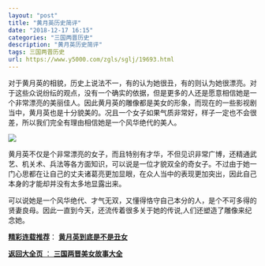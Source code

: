 ```yaml
---
layout: "post"
title: "黄月英历史简评"
date: "2018-12-17 16:15"
categories: "三国两晋历史"
description: "黄月英历史简评"
tags: 三国两晋历史
url: https://www.y5000.com/zgls/sglj/19693.html
---
```






对于黄月英的相貌，历史上说法不一，有的认为她很丑，有的则认为她很漂亮。对于这些众说纷纭的观点，没有一个确实的依据，但是更多的人还是愿意相信她是一个非常漂亮的美丽佳人。因此黄月英的雕像都是美女的形象，而现在的一些影视剧当中，黄月英也是十分貌美的。况且一个女子如果气质非常好，样子一定也不会很差，所以我们完全有理由相信她是一个风华绝代的美人。

![](https://img.y5000.com/uploads/allimg/170425/6-1F425111H0345.jpg)

黄月英不仅是个非常漂亮的女子，而且特别有才华，不但见识非常广博，还精通武艺、机关术、兵法等各方面知识，可以说是一位才貌双全的奇女子。不过由于她一门心思都在让自己的丈夫诸葛亮更加显眼，在众人当中的表现更加突出，因此自己本身的才能却并没有太多地显露出来。

可以说她是一个风华绝代、才气无双，又懂得恪守自己本分的人，是个不可多得的贤妻良母。因此一直到今天，还流传着很多关于她的传说,人们还塑造了雕像来纪念她。

[**精彩连载推荐**](https://www.y5000.com/zgls/sglj/19695.html)：
**[黄月英到底是不是丑女](https://www.y5000.com/zgls/sglj/19695.html)**

[**返回大全页** ： **三国两晋美女故事大全**](https://www.y5000.com/zgls/sglj/19752.html)
